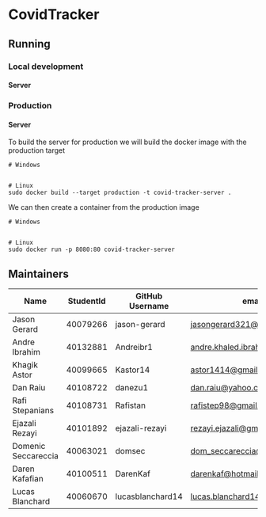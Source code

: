 # CovidTracker

## Running

### Local development

#### Server

### Production

#### Server

To build the server for production we will build the docker image with the production target

```
# Windows


# Linux
sudo docker build --target production -t covid-tracker-server .
```

We can then create a container from the production image 

```
# Windows


# Linux
sudo docker run -p 8080:80 covid-tracker-server
```

## Maintainers
| Name                | StudentId | GitHub Username  | email                          |
|---------------------|-----------|------------------|--------------------------------|
| Jason Gerard        | 40079266  | jason-gerard     | jasongerard321@gmail.com       |
| Andre Ibrahim       | 40132881  | Andreibr1        | andre.khaled.ibrahim@gmail.com |
| Khagik Astor        | 40099665  | Kastor14         | astor1414@gmail.com            |
| Dan Raiu            | 40108722  | danezu1          | dan.raiu@yahoo.com             |
| Rafi Stepanians     | 40108731  | Rafistan         | rafistep98@gmail.com           |
| Ejazali Rezayi      | 40101892  | ejazali-rezayi   | rezayi.ejazali@gmail.com       |
| Domenic Seccareccia | 40063021  | domsec           | dom_seccareccia@hotmail.com    |
| Daren Kafafian      | 40100511  | DarenKaf         | darenkaf@hotmail.com           |
| Lucas Blanchard     | 40060670  | lucasblanchard14 | lucas.blanchard14@gmail.com    |
